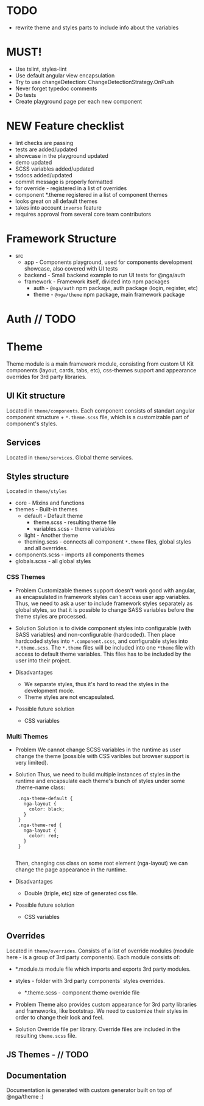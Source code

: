 # TODO
 - rewrite theme and styles parts to include info about the variables
 
# MUST!
- Use tslint, styles-lint
- Use default angular view encapsulation
- Try to use changeDetection: ChangeDetectionStrategy.OnPush
- Never forget typedoc comments
- Do tests
- Create playground page per each new component

# NEW Feature checklist
- lint checks are passing
- tests are added/updated
- showcase in the playground updated
- demo updated
- SCSS variables added/updated
- tsdocs added/updated
- commit message is properly formatted
- for override - registered in a list of overrides
- component *.theme registered in a list of component themes
- looks great on all default themes
- takes into account `inverse` feature
- requires approval from several core team contributors


# Framework Structure

- src
    - app - Components playground, used for components development showcase, also covered with UI tests
    - backend - Small backend example to run UI tests for @nga/auth 
    - framework - Framework itself, divided into npm packages
        - auth - `@nga/auth` npm package, auth package (login, register, etc)
        - theme - `@nga/theme` npm package, main framework package
      
      
# Auth // TODO      

# Theme
Theme module is a main framework module, consisting from custom UI Kit components (layout, cards, tabs, etc), css-themes support and appearance overrides for 3rd party libraries.

## UI Kit structure 

Located in `theme/components`.
Each component consists of standart angular component structure + `*.theme.scss` file, which is a customizable part of component's styles.

## Services

Located in `theme/services`.
Global theme services. 

## Styles structure

Located in `theme/styles`

- core - Mixins and functions
- themes - Built-in themes
    - default - Default theme
        - theme.scss - resulting theme file
        - variables.scss - theme variables
    - light - Another theme
    - theming.scss - connects all component `*.theme` files, global styles and all overrides.
- components.scss - imports all components themes
- globals.scss - all global styles   

### CSS Themes

- Problem
  Customizable themes support doesn't work good with angular, as encapsulated in framework styles can't access user app variables.
  Thus, we need to ask a user to include framework styles separately as global styles, so that it is possible to change SASS variables before the theme styles are processed.
  
- Solution
  Solution is to divide component styles into configurable (with SASS variables) and non-configurable (hardcoded).
  Then place hardcoded styles into `*.component.scss`, and configurable styles into `*.theme.scss`.
  The `*.theme` files will be included into one `*theme` file with access to default theme variables. This files has to be included by the user into their project.
  
- Disadvantages
    - We separate styles, thus it's hard to read the styles in the development mode.
    - Theme styles are not encapsulated.
  
- Possible future solution
    - CSS variables
  
  
### Multi Themes

- Problem
  We cannot change SCSS variables in the runtime as user change the theme (possible with CSS varibles but browser support is very limited). 
  
- Solution
  Thus, we need to build multiple instances of styles in the runtime and encapsulate each theme's bunch of styles under some .theme-name class:
   ```
    .nga-theme-default {
      nga-layout {
        color: black;
      }
    }
    .nga-theme-red {
      nga-layout {
        color: red;
      }
    }
    
   ```
  Then, changing css class on some root element (nga-layout) we can change the page appearance in the runtime.

- Disadvantages
  - Double (triple, etc) size of generated css file. 

- Possible future solution
  - CSS variables

## Overrides

Located in `theme/overrides`.
Consists of a list of override modules (module here - is a group of 3rd party components).
Each module consists of:

 - *.module.ts module file which imports and exports 3rd party modules.
 - styles - folder with 3rd party components` styles overrides.
    - *.theme.scss - component theme override file


- Problem
  Theme also provides custom appearance for 3rd party libraries and frameworks, like bootstrap. We need to customize their styles in order to change their look and feel.
  
- Solution
  Override file per library. Override files are included in the resulting `theme.scss` file.
      
## JS Themes - // TODO


## Documentation
Documentation is generated with custom generator built on top of @nga/theme :)
